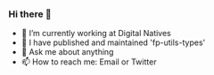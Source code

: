 ### Hi there 👋

- 🔭 I’m currently working at Digital Natives
- 🌱 I have published and maintained 'fp-utils-types'
- 💬 Ask me about anything
- 📫 How to reach me: Email or Twitter
